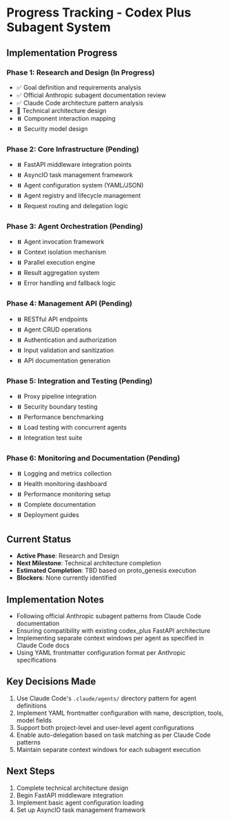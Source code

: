# Progress Tracking - Codex Plus Subagent System

## Implementation Progress

### Phase 1: Research and Design (In Progress)
- ✅ Goal definition and requirements analysis
- ✅ Official Anthropic subagent documentation review
- ✅ Claude Code architecture pattern analysis
- 🔄 Technical architecture design
- ⏸️ Component interaction mapping
- ⏸️ Security model design

### Phase 2: Core Infrastructure (Pending)
- ⏸️ FastAPI middleware integration points
- ⏸️ AsyncIO task management framework
- ⏸️ Agent configuration system (YAML/JSON)
- ⏸️ Agent registry and lifecycle management
- ⏸️ Request routing and delegation logic

### Phase 3: Agent Orchestration (Pending)
- ⏸️ Agent invocation framework
- ⏸️ Context isolation mechanism
- ⏸️ Parallel execution engine
- ⏸️ Result aggregation system
- ⏸️ Error handling and fallback logic

### Phase 4: Management API (Pending)
- ⏸️ RESTful API endpoints
- ⏸️ Agent CRUD operations
- ⏸️ Authentication and authorization
- ⏸️ Input validation and sanitization
- ⏸️ API documentation generation

### Phase 5: Integration and Testing (Pending)
- ⏸️ Proxy pipeline integration
- ⏸️ Security boundary testing
- ⏸️ Performance benchmarking
- ⏸️ Load testing with concurrent agents
- ⏸️ Integration test suite

### Phase 6: Monitoring and Documentation (Pending)
- ⏸️ Logging and metrics collection
- ⏸️ Health monitoring dashboard
- ⏸️ Performance monitoring setup
- ⏸️ Complete documentation
- ⏸️ Deployment guides

## Current Status
- **Active Phase**: Research and Design
- **Next Milestone**: Technical architecture completion
- **Estimated Completion**: TBD based on proto_genesis execution
- **Blockers**: None currently identified

## Implementation Notes
- Following official Anthropic subagent patterns from Claude Code documentation
- Ensuring compatibility with existing codex_plus FastAPI architecture
- Implementing separate context windows per agent as specified in Claude Code docs
- Using YAML frontmatter configuration format per Anthropic specifications

## Key Decisions Made
1. Use Claude Code's `.claude/agents/` directory pattern for agent definitions
2. Implement YAML frontmatter configuration with name, description, tools, model fields
3. Support both project-level and user-level agent configurations
4. Enable auto-delegation based on task matching as per Claude Code patterns
5. Maintain separate context windows for each subagent execution

## Next Steps
1. Complete technical architecture design
2. Begin FastAPI middleware integration
3. Implement basic agent configuration loading
4. Set up AsyncIO task management framework